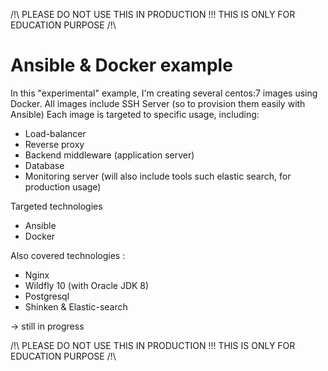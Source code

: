 /!\ PLEASE DO NOT USE THIS IN PRODUCTION !!!
THIS IS ONLY FOR EDUCATION PURPOSE /!\

# Ansible & Docker example
In this "experimental" example, I'm creating several centos:7 images using Docker.
All images include SSH Server (so to provision them easily with Ansible)
Each image is targeted to specific usage, including: 
- Load-balancer 
- Reverse proxy
- Backend middleware (application server)
- Database
- Monitoring server (will also include tools such elastic search, for production usage)

Targeted technologies
- Ansible
- Docker

Also covered technologies :
- Nginx
- Wildfly 10 (with Oracle JDK 8)
- Postgresql
- Shinken & Elastic-search

-> still in progress 


/!\ PLEASE DO NOT USE THIS IN PRODUCTION !!!
THIS IS ONLY FOR EDUCATION PURPOSE /!\
